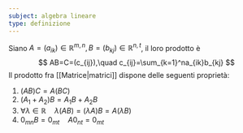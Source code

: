 ```yaml
---
subject: algebra lineare
type: definizione
---
```

Siano $A=(a_{ik})\in\mathbb{R}^{m,n},B=(b_{kj})\in\mathbb{R}^{n,t}$, il loro prodotto è
$$
AB=C=(c_{ij}),\quad c_{ij}=\sum_{k=1}^na_{ik}b_{kj}
$$
Il prodotto fra [[Matrice|matrici]] dispone delle seguenti proprietà:
1. $(AB)C=A(BC)$
2. $(A_1+A_2)B=A_1B+A_2B$
3. $\forall\lambda\in\mathbb{R}\quad\lambda(AB)=(\lambda A)B=A(\lambda B)$
4. $0_{mn}B=0_{mt}\quad A0_{nt}=0_{mt}$
